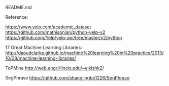 README.md

Reference:

https://www.yelp.com/academic_dataset
https://github.com/mathisonian/python-yelp-v2
https://github.com/Yelp/yelp-api/tree/master/v2/python

17 Great Machine Learning Libraries:
http://daoudclarke.github.io/machine%20learning%20in%20practice/2013/10/08/machine-learning-libraries/

ToPMine
http://web.engr.illinois.edu/~elkishk2/

SegPhrase
https://github.com/shangjingbo1226/SegPhrase
